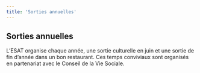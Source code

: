 ```yaml
---
title: 'Sorties annuelles'
---
```


## Sorties annuelles

L’ESAT organise chaque année, une sortie culturelle en juin et une sortie de fin d’année dans un bon restaurant. Ces temps conviviaux sont organisés en partenariat avec le Conseil de la Vie Sociale.
